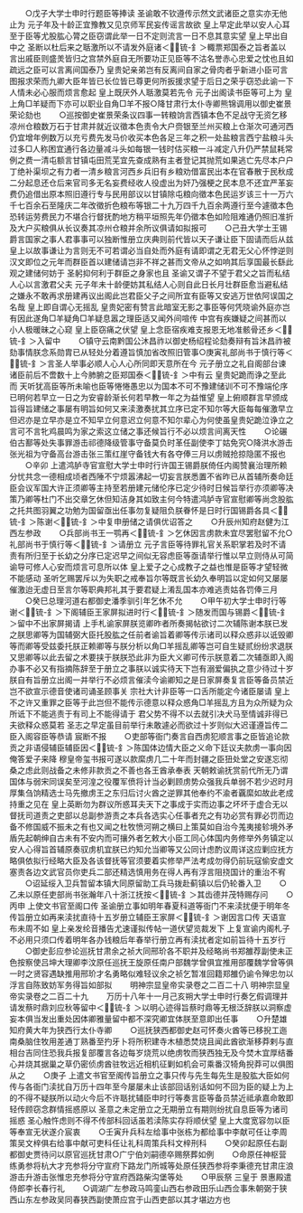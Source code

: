 <!-- { "loadSidebar": true } -->
　　○戊子大学士申时行题臣等捧读  圣谕敢不钦遵传示然文武诸臣之意实亦无他止为  元子年及十龄正宜豫教又见京师军民妄传谣言故欲  皇上早定此举以安人心耳至于臣等尤股肱心膂之臣窃谓此举一日不定则流言一日不息其意实望  皇上早出自中之  圣断以杜后来之聒激所以不请发外庭诸＜锍-釒＞輙票郑国泰之旨者盖以言出戚臣则盛羙皆归之宫禁外庭自无所要功正见臣等不沽名誉赤心忠爱之忱也且如疏远之臣可以言离间国泰乃  皇贵妃亲弟岂有反离间自家之骨肉者乎新进小臣可言图报求荣而九卿大臣年皆已长位皆已尊更何所扳援求望于后日之荣乎窃恐此谕一下人情未必心服而烦言愈起  皇上既厌外人聒激莫若先令  元子出阁读书臣等可上为  皇上角□羊疑而下亦可以职业自角□羊不报○降甘肃行太仆寺卿熊锦调用以御史崔景荣论劾也
　　○巡按御史崔景荣条议四事一转粮饷言西镇本色不足战守无资乞移凉州仓粮数万石于甘肃并就近议徵本色责令大户赍银至兰州买粮上仓渐次可通河西仍宜增年例数万以充亏费先发马价收买本色各足三年之积一处盐粮言西宁盐粮斗头过多□人称困宜通行各边量减斗头如每银一钱时估买粮一斗减定八升仍严禁鼠耗常例之费一清屯额言甘镇屯田荒芜宜先查成熟有主者登记其抛荒如果逃亡先尽本户户丁绝补渠坝之有力者一清乡粮言河西乡兵旧有乡粮劝借富民出本在官春散于民秋成二分起息还仓后来官司多无名妄费经收人役虚出为奸乃强梗之民本息不还宜严革妄费仍追借出原本照旧遵行专与民用部议以甘镇除屯粮向徵本色民运岁该三十一万六千七百余石至隆庆二年改徵折色粮布等银二十九万四千九百余两遵行至今遽徵本色恐转运劳费民力不堪合行督抚酌地方稍平垣照先年仍徵本色如险阻难通仍照旧准折及大户买粮俱从长议奏其凉州仓粮并余所议俱请如拟报可
　　○己丑大学士王锡爵言国家之事人君事事可以独断惟册立庆典则前代皆以天子谦让臣下固请而后从兹  皇上以故事谦让为言则无不可若谓必当自处而外庭有请即谓之无君无父心怀悖逆则汉文即位之元年而群臣首以建储请岂非不祥之甚而文帝从之如响其后享国最长繇此观之建储何妨于  圣躬抑何利于群臣之身家也且  圣谕又谓子不望于君父之旨而私结人心以言激君父夫  元子年未十龄便妨其私结人心则自此日长月壮群臣愈当避私结之嫌永不敢再求册建再议出阁此岂君臣父子之间所宜有臣等又安逃万世依阿误国之名哉  皇上即自谓心无摇乱  皇贵妃密有赞言此暗室无影之事臣等何凭晓谕外庭亦岂有因此遂角□羊疑角□羊疑息嚣之理臣适又闻外间喧传  中宫有疾嫌疑之间甚而以小人极暖昧之心窥  皇上臣窃痛之伏望  皇上念臣宿疾难支报恩无地准骸骨还乡＜锍-釒＞入留中
　　○镇守云南黔国公沐昌祚以御史杨绍程论劾奏辩有旨沐昌祚被劾事情朕念系勋胄已从轻处分着遵旨慎加省改照旧管事○庚寅礼部尚书于慎行等＜锍-釒＞言圣人举事必顺人心人心所同即天意所在今  元子册立之礼自阁部台谏诸臣前后不啻数十上今肺腑之臣郑国泰＜锍-釒＞中有云  皇贵妃跪而诤之至此而  天听犹高臣等所未喻也臣等惓惓愚忠以为国本不可不豫建储训不可不豫端伦序已明何若早立一日之为安睿龄渐长何若早教一年之为益惟望  皇上俯顺群言早颁成旨得旨建储之事屡有明旨如何又来渎激奏扰其立序已定不知尔等大臣每每催激早立但迟亦是立早亦是立不知早立何意迟立何意不知尔辈心为何使虽皇贵妃跪泣诤立之言可不言牝鸡晨鸣为家之索这立储之事还候旨行不必以烦言间离天性
　　○论碾伯古鄯等处失事罪游击祁德降级管事守备莫负时革任副使李丁姑免究○降洪水游击张光祖为守备高台游击张三策红崖守备钱大有各夺俸三月以虏贼抢掠隐匿不报也
　　○辛卯  上遣鸿胪寺官宣慰大学士申时行许国王锡爵朕倚任内阁赞襄治理所赖分忧共念一德相成顷者西陲不宁烦嚣沸起一切妄言朕悉置不省昨已从首辅所奏命廷臣会议军国大许正须卿等主持至若册建元储伦序已定少待时日候旨举行亦须卿等决策乃卿等杜门不出交章乞休但知洁身其如致主何今特遣鸿胪寺官宣慰卿等尚念股肱之托共图羽翼之功勉为国留亟出任事勿复疑阻负朕眷怀是日时行国锡爵各具＜锍-釒＞陈谢＜锍-釒＞中复申册储之请俱优诏答之
　　○升辰州知府赵健为江西左参政
　　○兵部尚书王一鹗再＜锍-釒＞乞休因言虏款未宜尽罢慰留不允○礼部尚书于慎行等＜锍-釒＞请册立  元子言臣等待罪礼官关系职掌若及时不请责有所归至于长幼之分序已定迟早之间似无容虑臣等亟请举行惟以早立则侍从可简谕导可修人心安而烦言可息所以体  皇上爱子之心成教子之益也惟是臣等才望轻微不能感动  圣听乞赐罢斥以为失职之戒奉旨尔等既言长幼久奉明旨以定如何又屡屡催激迨无虚日至言尔等职典邦礼其于要君疑上淆乱国本亦难逃责姑各罚俸三月
　　○癸巳总理河道右都御史潘季驯引年乞休不允
　　○甲午初大学士申时行等谢＜锍-釒＞下阁辅臣王家屏拟进时行＜锍-釒＞随发而国与锡爵＜锍-釒＞留中不出家屏揭请  上手札谕家屏朕览卿昨者所奏揭帖欲讨二次辅陈谢本朕已发之朕思卿等为国辅弼大臣托股肱之任前者谕旨着卿等传示诸司以释众惑非以诋毁卿等而卿等受兹委托朕正赖卿等与朕分析以角□羊摇乱卿等岂可自生疑贰纷纷求退朕又思卿等以此去留之术要挟于朕朕恐此非为臣大义卿可传示朕意着二次辅亟即入阁办事不必又有指摘陈辞至于册立之事朕以诚实待天下岂有溺爱偏执之意少待过十岁朕自有旨册立出阁一并举行不必烦言催渎今谕卿知之是日家屏奏复言臣等备员禁近岂不欲宣示德音使诸司诵圣顾事关  宗社大计非臣等一口舌所能定今诸臣屡请  皇上不之许又重罪之臣等于此岂但不能传示德意以释众惑角□羊摇乱方且为众所疑为众所诋下不能逃责于有司上不能得请于  君父势不得不以去就引决犬马至情诚非得已夫欲释众惑莫若  圣志之早定虽目前举行未敢遽必而欲过十岁则似大迟谨遵旨传二臣入阁容臣等恭请  宸断不报
　　○吏部等衙门奏言自西虏犯顺言事之臣皆追论款贡之非语侵辅臣辅臣因＜锍-釒＞陈国体边情大臣之义命下廷议夫款虏一事向因俺答爱子来降  穆皇帝玺书报可遂以款縻虏几二十年而封疆之臣狃处堂之安遂忘彻桑之虑此则战备之未修非款贡之不善也各王酋承奉表  天朝敕谕抚赏前代所无乃谓国体与弱宋同误矣至河湟之役覆军偾将计当必剿顾虏势众强我兵单弱不若少迟时月厚集刍饷精选士马先撤虏王之东归后讨火酋之逆罪其他奉约不渝者覊縻如故此老成持重之见在  皇上英断勿为群议所惑耳夫天下之事成于实而边事之坏坏于虚合无以督抚司道责之吏部以总副参游责之本兵各选实心任事者充之有功必赏有罪必罚而边备不修国威不振未之有也又闻之杜牧愤河朔之横曰上策莫如自治今羗夷接轸境外矛盾先起朝绅自古未有不安内而可攘外者乞敕大小臣工同心体国内务修举外务镇定以安人心得旨首辅原奏驭虏机宜朕已灼知允当卿等又公同计虑酌议周详这应剿应抚方略俱依拟行经略大臣及各该督抚等官须要着实修举严法考成勿得仍前玩寇偷安虚文塞责各边文武官员你吏兵二部还精选慎用务在得人再有浮言阻挠国计的重治不宥
　　○诏延绥入卫兵暂留本镇大同原留助工兵马拨赴蓟镇以后仍轮番入卫
　　○乙未以原任吏部尚书张瀚年八十浙江抚按＜锍-釒＞其齿德并茂特赐存问
　　○丙申  上使文书官至阁口传  圣谕册立事如明年春夏科道等衙门不来渎扰便于明年冬传旨册立如再来渎扰直待十五岁册立辅臣王家屏＜锍-釒＞谢因言口传  天语宣布未周不如  皇上亲发纶音播告尤速谨拟传帖一道伏望览裁发下  上复宣谕内阁札子不必用只须口传着明年各办钱粮后年春举行册立再有渎扰者定如前旨待十五岁行
　　○御史彭应参论巡抚甘肃余之祯大同邢玠各不职并及经略尚书郑雒荐副使未正色按察使吕坤大理卿李汶原任巡抚王旋原任南户部魏学曾俱宜推用部覆魏学曾等俱一时之贤容遇缺推用邢玠才名勇略似难轻议余之祯乞暂准回籍郑雒仍谕令殚忠勿以浮言自陈致妨军务得旨如部拟
　　明神宗显皇帝实录卷之二百二十八
明神宗显皇帝实录卷之二百二十九
　　万历十八年十一月己亥朔大学士申时行奏乞假调理并请发蔡时鼎刘应秋等留中＜锍-釒＞以明心迹得旨蔡时鼎等无根泛辞朕以洞察虚妄本俱当发出重处因体卿雅量留中都不深究卿宜体朕至意即出任事
　　○升楚雄知府黄大年为狭西行太仆寺卿
　　○巡抚狭西都御史赵可怀奏火酋等已移掜工迤南桑脑住牧用差通丁熟番至扚牙卜将所积建寺木植悉焚烧且闻此酋欲渐移莽剌与直相台吉同住恐我兵报复部覆言各边每岁烧荒以绝虏牧而狭西独无及今焚木宜厚结番心并烧其据巢之草仍密侦虏酋驻牧远近相机征剿如机会可乘番汉犄角掜莽可以俱图从之
　　○庚子  上遣文书官至阁传旨册立之事只传与先生每先生是股肱大臣如何传与各衙门渎扰自万历十四年至今屡屡未止该部回话别话如何不回为臣的疑上为上的不得不疑朕所以动火今后不许聒扰辅臣申时行等奏言臣等备员禁近祗承嘉命敢即轻传顾窃念群情摇惑原以  圣意之未定册立之无期册立有期则纷扰自息臣等为诸司摇惑  圣心触忤虑则不得不传部科回话虽若渎陈实存将顺伏望  皇上大度宽容勿以臣等奉宣无状遂介宸衷
　　○壬寅升兵科左给事中张栋为都给事中李献可任让李周策吴文梓俱右给事中献可吏科任让礼科周策兵科文梓刑科
　　○癸卯起原任右副都御史贾待问以原官巡抚甘肃○广宁伯刘嗣德卒赐祭葬如例
　　○命原任神枢营练勇参将杭大才充参将分守宣府下路龙门所城等处原任狭西参将李秉德充甘肃庄浪游击升游击张惟忠充参将分守宣府西路柴沟堡等处
　　○甲辰祭  三皇于  景惠殿遣侍郎李长春行礼
　　○调湖广左参政马鸣銮山西右参政田乐山西佥事朱朝弼于狭西山东左参政吴同春狭西副使萧应宫于山西吏部以其才堪边方也
